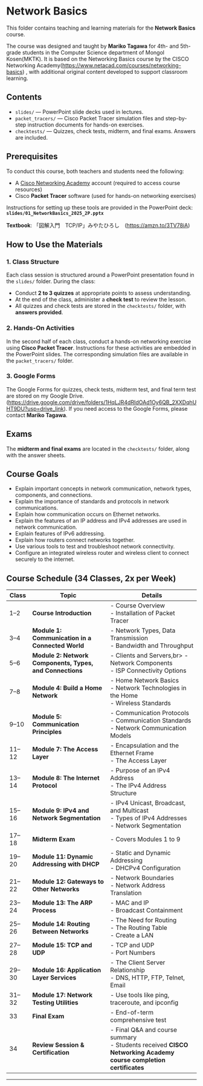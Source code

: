 # Network Basics

This folder contains teaching and learning materials for the **Network Basics** course.

The course was designed and taught by **Mariko Tagawa** for 4th- and 5th-grade students in the Computer Science department of Mongol Kosen(MKTK). It is based on the Networking Basics course by the CISCO Networking Academy(https://www.netacad.com/courses/networking-basics) , with additional original content developed to support classroom learning.

## Contents
- `slides/` — PowerPoint slide decks used in lectures.
- `packet_tracers/` — Cisco Packet Tracer simulation files and step-by-step instruction documents for hands-on exercises.
- `checktests/` — Quizzes, check tests, midterm, and final exams. Answers are included.

## Prerequisites
To conduct this course, both teachers and students need the following:

- A [Cisco Networking Academy](https://www.netacad.com/) account (required to access course resources)
- Cisco **Packet Tracer** software (used for hands-on networking exercises)

Instructions for setting up these tools are provided in the PowerPoint deck:  
**`slides/01_NetworkBasics_2025_2P.pptx`**

**Textbook**: 
「図解入門　TCP/IP」みやたひろし　(https://amzn.to/3TV78iA)

## How to Use the Materials

### 1. Class Structure

Each class session is structured around a PowerPoint presentation found in the `slides/` folder. During the class:

- Conduct **2 to 3 quizzes** at appropriate points to assess understanding.
- At the end of the class, administer a **check test** to review the lesson.
- All quizzes and check tests are stored in the `checktests/` folder, with **answers provided**.

### 2. Hands-On Activities

In the second half of each class, conduct a hands-on networking exercise using **Cisco Packet Tracer**. Instructions for these activities are embedded in the PowerPoint slides. The corresponding simulation files are available in the `packet_tracers/` folder.

### 3. Google Forms
The Google Forms for quizzes, check tests, midterm test, and final term test are stored on my Google Drive. (https://drive.google.com/drive/folders/1HqLJR4dRIdOAd1Oy6QB_2XXDqhUHT9DU?usp=drive_link). If you need access to the Google Forms, please contact **Mariko Tagawa**.


## Exams

The **midterm and final exams** are located in the `checktests/` folder, along with the answer sheets.

## Course Goals
- Explain important concepts in network communication, network types, components, and connections.
- Explain the importance of standards and protocols in network communications.
- Explain how communication occurs on Ethernet networks.
- Explain the features of an IP address and IPv4 addresses are used in network communication.
- Explain features of IPv6 addressing.
- Explain how routers connect networks together.
- Use various tools to test and troubleshoot network connectivity.
- Configure an integrated wireless router and wireless client to connect securely to the internet.

## Course Schedule (34 Classes, 2x per Week)

| Class | Topic | Details |
|-------|-------|---------|
| 1–2   | **Course Introduction** | - Course Overview<br>- Installation of Packet Tracer |
| 3–4   | **Module 1: Communication in a Connected World** | -  Network Types, Data Transmission<br> - Bandwidth and Throughput |
| 5–6   | **Module 2: Network Components, Types, and Connections** | - Clients and Servers,br> - Network Components<br> - ISP Connectivity Options |
| 7–8   | **Module 4: Build a Home Network** | - Home Network Basics<br> - Network Technologies in the Home<br> - Wireless Standards |
| 9–10  | **Module 5: Communication Principles** | - Communication Protocols<br> - Communication Standards<br> - Network Communication Models  |
| 11–12 | **Module 7: The Access Layer** | - Encapsulation and the Ethernet Frame<br> - The Access Layer |
| 13–14 | **Module 8: The Internet Protocol** | - Purpose of an IPv4 Address<br> - The IPv4 Address Structure  |
| 15–16 | **Module 9: IPv4 and Network Segmentation** | - IPv4 Unicast, Broadcast, and Multicast<br> - Types of IPv4 Addresses<br> - Network Segmentation |
| 17–18 | **Midterm Exam** | - Covers Modules 1 to 9 |
| 19–20 | **Module 11: Dynamic Addressing with DHCP** | - Static and Dynamic Addressing<br> - DHCPv4 Configuration |
| 21–22 | **Module 12: Gateways to Other Networks** | - Network Boundaries<br> - Network Address Translation |
| 23–24 | **Module 13: The ARP Process** | - MAC and IP<br> - Broadcast Containment |
| 25–26 | **Module 14: Routing Between Networks** | -  The Need for Routing<br> - The Routing Table<br> - Create a LAN |
| 27–28 | **Module 15: TCP and UDP** | -  TCP and UDP<br> - Port Numbers |
| 29–30 | **Module 16: Application Layer Services** | - The Client Server Relationship<br> - DNS, HTTP, FTP, Telnet, Email|
| 31–32 | **Module 17: Network Testing Utilities** | - Use tools like ping, traceroute, and ipconfig |
| 33    | **Final Exam** | - End-of-term comprehensive test |
| 34    |  **Review Session & Certification** | - Final Q&A and course summary<br>- Students received **CISCO Networking Academy course completion certificates** |
---
